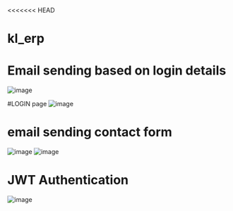 <<<<<<< HEAD
# kl_erp

# Email sending based on  login details
![image](https://github.com/user-attachments/assets/9206e114-bcf4-49da-b127-79b71e64067f)

#LOGIN page
![image](https://github.com/user-attachments/assets/9f3f0fce-7447-4e32-8c2e-6378dddfcb7b)

# email sending contact form
![image](https://github.com/user-attachments/assets/12b2e519-3b09-4c55-a8f7-ec98af910394)
![image](https://github.com/user-attachments/assets/f2f7eec3-7ec8-4c5d-b08f-de2f2a861b46)



# JWT Authentication
![image](https://github.com/user-attachments/assets/71e84c1d-d308-442b-bb9f-f5c5ce9ed65a)
